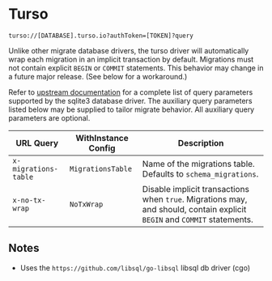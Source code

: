 # Turso

`turso://[DATABASE].turso.io?authToken=[TOKEN]?query`

Unlike other migrate database drivers, the turso driver will automatically wrap each migration in an implicit transaction by default. Migrations must not contain explicit `BEGIN` or `COMMIT` statements. This behavior may change in a future major release. (See below for a workaround.)

Refer to [upstream documentation](https://github.com/mattn/go-sqlite3/blob/master/README.md#connection-string) for a complete list of query parameters supported by the sqlite3 database driver. The auxiliary query parameters listed below may be supplied to tailor migrate behavior. All auxiliary query parameters are optional.

| URL Query            | WithInstance Config | Description                                                                                                              |
| -------------------- | ------------------- | ------------------------------------------------------------------------------------------------------------------------ |
| `x-migrations-table` | `MigrationsTable`   | Name of the migrations table. Defaults to `schema_migrations`.                                                           |
| `x-no-tx-wrap`       | `NoTxWrap`          | Disable implicit transactions when `true`. Migrations may, and should, contain explicit `BEGIN` and `COMMIT` statements. |

## Notes

- Uses the `https://github.com/libsql/go-libsql` libsql db driver (cgo)
